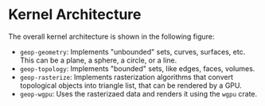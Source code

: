 # Kernel Architecture

The overall kernel architecture is shown in the following figure:

- `geop-geometry`: Implements "unbounded" sets, curves, surfaces, etc. This can be a plane, a sphere, a circle, or a line.
- `geop-topology`: Implements "bounded" sets, like edges, faces, volumes.
- `geop-rasterize`: Implements rasterization algorithms that convert topological objects into triangle list, that can be rendered by a GPU.
- `geop-wgpu`: Uses the rasterizaed data and renders it using the `wgpu` crate.

